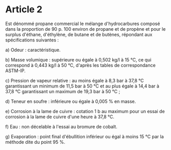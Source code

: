 # Article 2

Est dénommé propane commercial le mélange d'hydrocarbures composé dans la proportion de 90 p. 100 environ de propane et de propène et pour le surplus d'éthane, d'éthylène, de butane et de butènes, répondant aux spécifications suivantes :

a) Odeur : caractéristique.

b) Masse volumique : supérieure ou égale à 0,502 kg/l à 15 °C, ce qui correspond à 0,443 kg/l à 50 °C, d'après les tables de correspondance ASTM-IP.

c) Pression de vapeur relative : au moins égale à 8,3 bar à 37,8 °C garantissant un minimum de 11,5 bar à 50 °C et au plus égale à 14,4 bar à 37,8 °C garantissant un maximum de 19,3 bar à 50 °C ;

d) Teneur en soufre : inférieure ou égale à 0,005 % en masse.

e) Corrosion à la lame de cuivre : cotation 1 b au maximum pour un essai de corrosion à la lame de cuivre d'une heure à 37,8 °C.

f) Eau : non décelable à l'essai au bromure de cobalt.

g) Evaporation : point final d'ébullition inférieur ou égal à moins 15 °C par la méthode dite du point 95 %.
